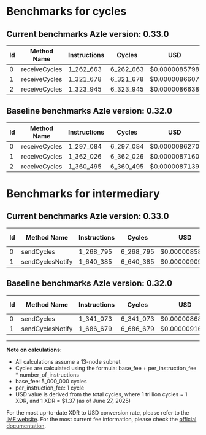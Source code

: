 # Benchmarks for cycles

## Current benchmarks Azle version: 0.33.0

| Id  | Method Name   | Instructions | Cycles    | USD           | USD/Million Calls | Change                             |
| --- | ------------- | ------------ | --------- | ------------- | ----------------- | ---------------------------------- |
| 0   | receiveCycles | 1_262_663    | 6_262_663 | $0.0000085798 | $8.57             | <font color="green">-34_421</font> |
| 1   | receiveCycles | 1_321_678    | 6_321_678 | $0.0000086607 | $8.66             | <font color="green">-40_348</font> |
| 2   | receiveCycles | 1_323_945    | 6_323_945 | $0.0000086638 | $8.66             | <font color="green">-36_550</font> |

## Baseline benchmarks Azle version: 0.32.0

| Id  | Method Name   | Instructions | Cycles    | USD           | USD/Million Calls |
| --- | ------------- | ------------ | --------- | ------------- | ----------------- |
| 0   | receiveCycles | 1_297_084    | 6_297_084 | $0.0000086270 | $8.62             |
| 1   | receiveCycles | 1_362_026    | 6_362_026 | $0.0000087160 | $8.71             |
| 2   | receiveCycles | 1_360_495    | 6_360_495 | $0.0000087139 | $8.71             |

# Benchmarks for intermediary

## Current benchmarks Azle version: 0.33.0

| Id  | Method Name      | Instructions | Cycles    | USD           | USD/Million Calls | Change                             |
| --- | ---------------- | ------------ | --------- | ------------- | ----------------- | ---------------------------------- |
| 0   | sendCycles       | 1_268_795    | 6_268_795 | $0.0000085882 | $8.58             | <font color="green">-72_278</font> |
| 1   | sendCyclesNotify | 1_640_385    | 6_640_385 | $0.0000090973 | $9.09             | <font color="green">-46_294</font> |

## Baseline benchmarks Azle version: 0.32.0

| Id  | Method Name      | Instructions | Cycles    | USD           | USD/Million Calls |
| --- | ---------------- | ------------ | --------- | ------------- | ----------------- |
| 0   | sendCycles       | 1_341_073    | 6_341_073 | $0.0000086873 | $8.68             |
| 1   | sendCyclesNotify | 1_686_679    | 6_686_679 | $0.0000091608 | $9.16             |

---

**Note on calculations:**

- All calculations assume a 13-node subnet
- Cycles are calculated using the formula: base_fee + per_instruction_fee \* number_of_instructions
- base_fee: 5_000_000 cycles
- per_instruction_fee: 1 cycle
- USD value is derived from the total cycles, where 1 trillion cycles = 1 XDR, and 1 XDR = $1.37 (as of June 27, 2025)

For the most up-to-date XDR to USD conversion rate, please refer to the [IMF website](https://www.imf.org/external/np/fin/data/rms_sdrv.aspx).
For the most current fee information, please check the [official documentation](https://internetcomputer.org/docs/references/cycles-cost-formulas).
